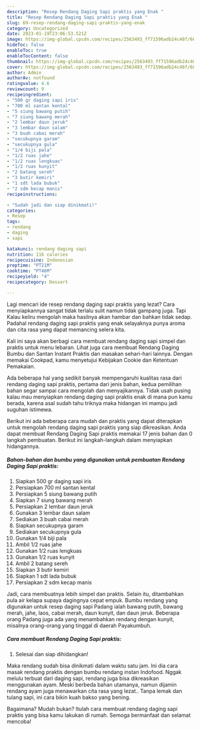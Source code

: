```yaml
---
description: "Resep Rendang Daging Sapi praktis yang Enak "
title: "Resep Rendang Daging Sapi praktis yang Enak "
slug: 69-resep-rendang-daging-sapi-praktis-yang-enak
category: Uncategorized
date: 2023-01-19T23:06:53.521Z
image: https://img-global.cpcdn.com/recipes/2563493_ff71596adb24c48f/680x482cq70/rendang-daging-sapi-praktis-foto-resep-utama.jpg
hideToc: false
enableToc: true
enableTocContent: false
thumbnail: https://img-global.cpcdn.com/recipes/2563493_ff71596adb24c48f/680x482cq70/rendang-daging-sapi-praktis-foto-resep-utama.jpg
cover: https://img-global.cpcdn.com/recipes/2563493_ff71596adb24c48f/680x482cq70/rendang-daging-sapi-praktis-foto-resep-utama.jpg
author: Admin
authorAv: notfound
ratingvalue: 4.6
reviewcount: 9
recipeingredient:
- "500 gr daging sapi iris"
- "700 ml santan kental"
- "5 siung bawang putih"
- "7 siung bawang merah"
- "2 lembar daun jeruk"
- "3 lembar daun salam"
- "3 buah cabai merah"
- "secukupnya garam"
- "secukupnya gula"
- "1/4 biji pala"
- "1/2 ruas jahe"
- "1/2 ruas lengkuas"
- "1/2 ruas kunyit"
- "2 batang sereh"
- "3 butir kemiri"
- "1 sdt lada bubuk"
- "2 sdm kecap manis"
recipeinstructions:

- "Sudah jadi dan siap dinikmati!"
categories:
- Resep
tags:
- rendang
- daging
- sapi

katakunci: rendang daging sapi 
nutrition: 116 calories
recipecuisine: Indonesian
preptime: "PT21M"
cooktime: "PT46M"
recipeyield: "4"
recipecategory: Dessert

---
```



Lagi mencari ide resep rendang daging sapi praktis yang lezat? Cara menyiapkannya sangat tidak terlalu sulit namun tidak gampang juga. Tapi Kalau keliru mengolah maka hasilnya akan hambar dan bahkan tidak sedap. Padahal rendang daging sapi praktis yang enak selayaknya punya aroma dan cita rasa yang dapat memancing selera kita.


Kali ini saya akan berbagi cara membuat rendang daging sapi simpel dan praktis untuk menu lebaran. Lihat juga cara membuat Rendang Daging Bumbu dan Santan Instant Praktis dan masakan sehari-hari lainnya. Dengan memakai Cookpad, kamu menyetujui Kebijakan Cookie dan Ketentuan Pemakaian.

Ada beberapa hal yang sedikit banyak mempengaruhi kualitas rasa dari rendang daging sapi praktis, pertama dari jenis bahan, kedua pemilihan bahan segar sampai cara mengolah dan menyajikannya. Tidak usah pusing kalau mau menyiapkan rendang daging sapi praktis enak di mana pun kamu berada, karena asal sudah tahu triknya maka hidangan ini mampu jadi suguhan istimewa.


Berikut ini ada beberapa cara mudah dan praktis yang dapat diterapkan untuk mengolah rendang daging sapi praktis yang siap dikreasikan. Anda dapat membuat Rendang Daging Sapi praktis memakai 17 jenis bahan dan 0 langkah pembuatan. Berikut ini langkah-langkah dalam menyiapkan hidangannya.

<!--inarticleads1-->

##### Bahan-bahan dan bumbu yang digunakan untuk pembuatan Rendang Daging Sapi praktis:

1. Siapkan 500 gr daging sapi iris
1. Persiapkan 700 ml santan kental
1. Persiapkan 5 siung bawang putih
1. Siapkan 7 siung bawang merah
1. Persiapkan 2 lembar daun jeruk
1. Gunakan 3 lembar daun salam
1. Sediakan 3 buah cabai merah
1. Siapkan secukupnya garam
1. Sediakan secukupnya gula
1. Gunakan 1/4 biji pala
1. Ambil 1/2 ruas jahe
1. Gunakan 1/2 ruas lengkuas
1. Gunakan 1/2 ruas kunyit
1. Ambil 2 batang sereh
1. Siapkan 3 butir kemiri
1. Siapkan 1 sdt lada bubuk
1. Persiapkan 2 sdm kecap manis


Jadi, cara membuatnya lebih simpel dan praktis. Selain itu, ditambahkan pula air kelapa supaya dagingnya cepat empuk. Bumbu rendang yang digunakan untuk resep daging sapi Padang ialah bawang putih, bawang merah, jahe, laos, cabai merah, daun kunyit, dan daun jeruk. Beberapa orang Padang juga ada yang menambahkan rendang dengan kunyit, misalnya orang-orang yang tinggal di daerah Payakumbuh. 

<!--inarticleads2-->

##### Cara membuat Rendang Daging Sapi praktis:


1. Selesai dan siap dihidangkan!

Maka rendang sudah bisa dinikmati dalam waktu satu jam. Ini dia cara masak rendang praktis dengan bumbu rendang instan Indofood. Nggak melulu terbuat dari daging sapi, rendang juga bisa dikreasikan menggunakan ayam. Meski berbeda bahan utamanya, namun dijamin rendang ayam juga menawarkan cita rasa yang lezat.. Tanpa lemak dan tulang sapi, ini cara bikin kuah bakso yang bening. 

Bagaimana? Mudah bukan? Itulah cara membuat rendang daging sapi praktis yang bisa kamu lakukan di rumah. Semoga bermanfaat dan selamat mencoba!

